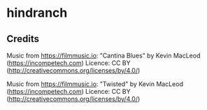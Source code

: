 # hindranch

## Credits

Music from https://filmmusic.io:
"Cantina Blues" by Kevin MacLeod (https://incompetech.com)
Licence: CC BY (http://creativecommons.org/licenses/by/4.0/)

Music from https://filmmusic.io:
"Twisted" by Kevin MacLeod (https://incompetech.com)
Licence: CC BY (http://creativecommons.org/licenses/by/4.0/)